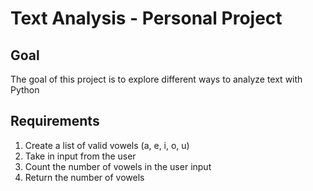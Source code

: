 # Text Analysis - Personal Project

## Goal

The goal of this project is to explore different ways to analyze text with Python

## Requirements

1. Create a list of valid vowels (a, e, i, o, u)
2. Take in input from the user
3. Count the number of vowels in the user input
4. Return the number of vowels